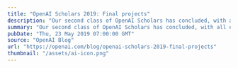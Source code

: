 ```yaml
---
title: "OpenAI Scholars 2019: Final projects"
description: "Our second class of OpenAI Scholars has concluded, with all eight scholars producing an exciting final project showcased at Scholars Demo Day at OpenAI."
summary: "Our second class of OpenAI Scholars has concluded, with all eight scholars producing an exciting final project showcased at Scholars Demo Day at OpenAI."
pubDate: "Thu, 23 May 2019 07:00:00 GMT"
source: "OpenAI Blog"
url: "https://openai.com/blog/openai-scholars-2019-final-projects"
thumbnail: "/assets/ai-icon.png"
---
```


